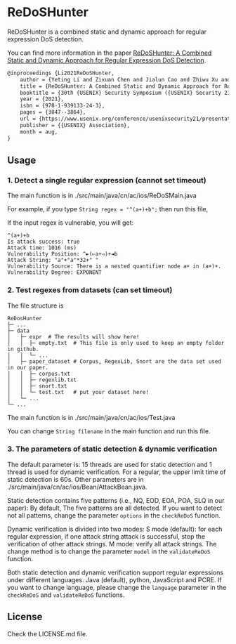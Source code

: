 # ReDoSHunter
ReDoSHunter is a combined static and dynamic approach for regular expression DoS detection.

You can find more information in the paper [ReDoSHunter: A Combined Static and Dynamic Approach for Regular Expression DoS Detection](https://www.usenix.org/system/files/sec21-li-yeting.pdf).

```tex
@inproceedings {Li2021ReDoSHunter,
    author = {Yeting Li and Zixuan Chen and Jialun Cao and Zhiwu Xu and Qiancheng Peng and Haiming Chen and Liyuan Chen and Shing-Chi Cheung},
    title = {ReDoSHunter: A Combined Static and Dynamic Approach for Regular Expression DoS Detection},
    booktitle = {30th {USENIX} Security Symposium ({USENIX} Security 21)},
    year = {2021},
    isbn = {978-1-939133-24-3},
    pages = {3847--3864},
    url = {https://www.usenix.org/conference/usenixsecurity21/presentation/li-yeting},
    publisher = {{USENIX} Association},
    month = aug,
}
```

## Usage

### 1. Detect a single regular expression (cannot set timeout)
The main function is in ./src/main/java/cn/ac/ios/ReDoSMain.java

For example, if you type ```String regex = "^(a+)+b";``` then run this file,

If the input regex is vulnerable, you will get:
```
^(a+)+b
Is attack success: true
Attack time: 1016 (ms)
Vulnerability Position: ^►(▻a+◅)+◄b
Attack String: "a"+"a"*32+" "
Vulnerability Source: There is a nested quantifier node a+ in (a+)+.
Vulnerability Degree: EXPONENT
```

### 2. Test regexes from datasets (can set timeout)
The file structure is
```
ReDosHunter
├─ ...
├─ data	
│   ├─ expr  # The results will show here!
│   │  ├─ empty.txt  # This file is only used to keep an empty folder in github.
│   │  └─ ...
│   ├─ paper_dataset # Corpus, RegexLib, Snort are the data set used in our paper.
│   │  ├─ corpus.txt 
│   │  ├─ regexlib.txt
│   │  ├─ snort.txt
│   │  └─ test.txt   # put your dataset here!
│   └─ ...
└─ ...
```

The main function is in ./src/main/java/cn/ac/ios/Test.java

You can change ```String filename``` in the main function and run this file.

### 3. The parameters of static detection & dynamic verification
The default parameter is: 15 threads are used for static detection and 1 thread is used for dynamic verification. For a regular, the upper limit time of static detection is 60s. Other parameters are in ./src/main/java/cn/ac/ios/Bean/AttackBean.java.

Static detection contains five patterns (i.e., NQ, EOD, EOA, POA, SLQ in our paper): By default, The five patterns are all detected. If you want to detect not all patterns, change the parameter ```options``` in the ```checkReDoS``` function.

Dynamic verification is divided into two modes:
S mode (default): for each regular expression, if one attack string attack is successful, stop the verification of other attack strings.
M mode: verify all attack strings.
The change method is to change the parameter ```model``` in the ```validateReDoS``` function.

Both static detection and dynamic verification support regular expressions under different languages. Java (default), python, JavaScript and PCRE. 
If you want to change language, please change the ```language``` parameter in the ```checkReDoS``` and ```validateReDoS``` functions.


## License
Check the LICENSE.md file.
